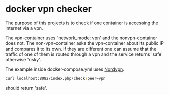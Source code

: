 # docker vpn checker

The purpose of this projects is to check if one container is accessing the internet via a vpn.

The vpn-container uses 'network_mode: vpn' and the nonvpn-container does not. The non-vpn-container asks the vpn-container about its public IP and compares it to its own. If they are different one can assume that the traffic of one of them is routed through a vpn and the service returns 'safe' otherwise 'risky'.

The example inside docker-compose.yml uses [Nordvpn](https://nordvpn.com).
``` bash
curl localhost:8082/index.php/check?peer=vpn
```
should return 'safe'.

